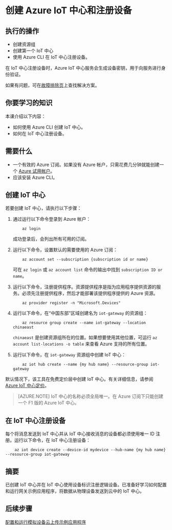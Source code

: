 <properties
    pageTitle="创建 Azure IoT 中心和注册设备 | Azure"
    description="服务：iot-hub"
    documentationcenter=""
    author="shizn"
    manager="timtl"
    tags=""
    keywords="azure iot 中心, 物联网云, azure iot 中心创建设备, ti sensortag, ti ble" />
<tags
    ms.assetid="23cfbe21-22c6-4fe1-ae41-63714a897f12"
    ms.service="iot-hub"
    ms.devlang="c"
    ms.topic="article"
    ms.tgt_pltfrm="na"
    ms.workload="na"
    ms.date="11/07/2016"
    wacn.date="01/23/2017"
    ms.author="xshi" />  


# 创建 Azure IoT 中心和注册设备

## 执行的操作

- 创建资源组
- 创建第一个 IoT 中心
- 使用 Azure CLI 在 IoT 中心注册设备。

在 IoT 中心注册设备时，Azure IoT 中心服务会生成设备密钥，用于向服务进行身份验证。

如果有问题，可在[故障排除页](/documentation/articles/iot-hub-gateway-kit-c-sim-troubleshooting/)上查找解决方案。

## 你要学习的知识

本课介绍以下内容：

- 如何使用 Azure CLI 创建 IoT 中心。
- 如何在 IoT 中心注册设备。

## 需要什么

- 一个有效的 Azure 订阅。如果没有 Azure 帐户，只需花费几分钟就能创建一个 [Azure 试用帐户](/pricing/1rmb-trial/)。
- 应该安装 Azure CLI。

## 创建 IoT 中心

若要创建 IoT 中心，请执行以下步骤：

1. 通过运行以下命令登录到 Azure 帐户：

   
		   az login
   

   成功登录后，会列出所有可用的订阅。

2. 运行以下命令，设置默认的需要使用的 Azure 订阅：

   
		   az account set --subscription {subscription id or name}
   

   可在 `az login` 或 `az account list` 命令的输出中找到 `subscription ID or name`。

3. 运行以下命令，注册提供程序。资源提供程序是指为应用程序提供资源的服务。必须先注册提供程序，然后才能部署该提供程序提供的 Azure 资源。

   
		   az provider register -n "Microsoft.Devices"
   

4. 运行以下命令，在“中国东部”区域创建名为 `iot-gateway` 的资源组：

   
		   az resource group create --name iot-gateway --location chinaeast
   
   
   `chinaeast` 是创建资源组所在的位置。如果想要使用其他位置，可运行 `az account list-locations -o table` 来查看 Azure 支持的所有位置。

5. 运行以下命令，在 `iot-gateway` 资源组中创建 IoT 中心：

   
		   az iot hub create --name {my hub name} --resource-group iot-gateway
   

默认情况下，该工具在免费定价层中创建 IoT 中心。有关详细信息，请参阅 [Azure IoT 中心定价](/pricing/details/iot-hub/)。

> [AZURE.NOTE]
IoT 中心的名称必须全局唯一。在 Azure 订阅下只能创建一个 F1 版的 Azure IoT 中心。

## 在 IoT 中心注册设备

每个将消息发送到 IoT 中心并从 IoT 中心接收消息的设备都必须使用唯一 ID 注册。运行以下命令，在 IoT 中心注册设备：


		az iot device create --device-id mydevice --hub-name {my hub name} --resource-group iot-gateway


## 摘要

已创建 IoT 中心并在 IoT 中心使用设备标识注册逻辑设备。已准备好学习如何配置和运行网关示例应用程序，将数据从物理设备发送到云中的 IoT 中心。

## 后续步骤
[配置和运行模拟设备云上传示例应用程序](/documentation/articles/iot-hub-gateway-kit-c-sim-lesson3-configure-simulated-device-app/)

<!---HONumber=Mooncake_0116_2017-->
